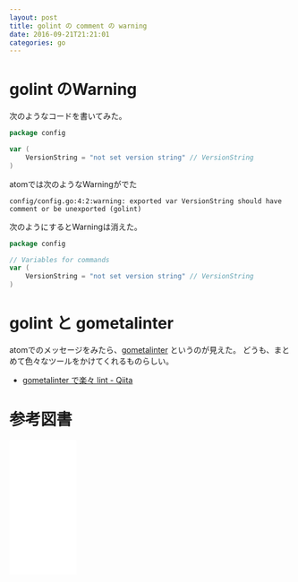 ```yaml
---
layout: post
title: golint の comment の warning
date: 2016-09-21T21:21:01
categories: go
---
```


# golint のWarning

次のようなコードを書いてみた。

```go
package config

var (
	VersionString = "not set version string" // VersionString
)
```

atomでは次のようなWarningがでた

```
config/config.go:4:2:warning: exported var VersionString should have comment or be unexported (golint)
```

次のようにするとWarningは消えた。

```go
package config

// Variables for commands
var (
	VersionString = "not set version string" // VersionString
)
```

# golint と gometalinter

atomでのメッセージをみたら、[gometalinter](https://github.com/alecthomas/gometalinter) というのが見えた。
どうも、まとめて色々なツールをかけてくれるものらしい。

* [gometalinter で楽々 lint - Qiita](http://qiita.com/spiegel-im-spiegel/items/238f6f0ee27bdf1de2a0)


# 参考図書

<iframe style="width:120px;height:240px;" marginwidth="0" marginheight="0" scrolling="no" frameborder="0" src="//rcm-fe.amazon-adsystem.com/e/cm?lt1=_blank&bc1=000000&IS2=1&bg1=FFFFFF&fc1=000000&lc1=0000FF&t=mi3002-22&o=9&p=8&l=as4&m=amazon&f=ifr&ref=as_ss_li_til&asins=4621300253&linkId=54b7e05ab6406ca0d71627d0bd6794ab"></iframe>
